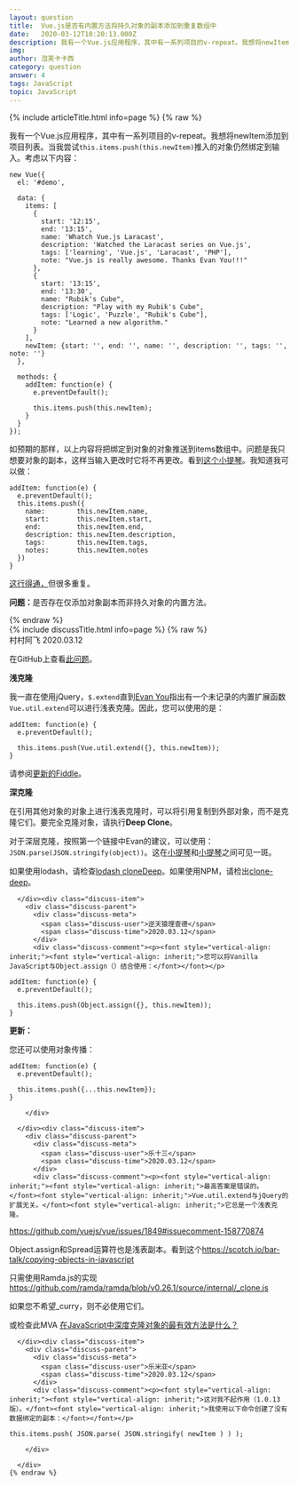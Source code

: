 ```yaml
---
layout: question
title:  Vue.js是否有内置方法将持久对象的副本添加到重复数组中
date:   2020-03-12T10:20:13.000Z
description: 我有一个Vue.js应用程序，其中有一系列项目的v-repeat。我想将newItem添加到项目列表。当我尝试this.items.push(this.n...
img: 
author: 泡芙卡卡西
category: question
answer: 4
tags: JavaScript
topic: JavaScript
---
```

<div class="article-root">
  <div class="article">
    {% include articleTitle.html info=page %}
    {% raw %}
    <div class="article-content"><p><font style="vertical-align: inherit;"><font style="vertical-align: inherit;">我有一个Vue.js应用程序，其中有一系列项目的v-repeat。</font><font style="vertical-align: inherit;">我想将newItem添加到项目列表。</font><font style="vertical-align: inherit;">当我尝试</font></font><code>this.items.push(this.newItem)</code><font style="vertical-align: inherit;"><font style="vertical-align: inherit;">推入的对象仍然绑定到输入。</font><font style="vertical-align: inherit;">考虑以下内容：</font></font></p>

<pre><code>new Vue({<font></font>
  el: '#demo',<font></font>
<font></font>
  data: {<font></font>
    items: [<font></font>
      {<font></font>
        start: '12:15',<font></font>
        end: '13:15',<font></font>
        name: 'Whatch Vue.js Laracast',<font></font>
        description: 'Watched the Laracast series on Vue.js',<font></font>
        tags: ['learning', 'Vue.js', 'Laracast', 'PHP'],<font></font>
        note: "Vue.js is really awesome. Thanks Evan You!!!"<font></font>
      },<font></font>
      {<font></font>
        start: '13:15',<font></font>
        end: '13:30',<font></font>
        name: "Rubik's Cube",<font></font>
        description: "Play with my Rubik's Cube",<font></font>
        tags: ['Logic', 'Puzzle', "Rubik's Cube"],<font></font>
        note: "Learned a new algorithm."<font></font>
      }<font></font>
    ],<font></font>
    newItem: {start: '', end: '', name: '', description: '', tags: '', note: ''}<font></font>
  },<font></font>
<font></font>
  methods: {<font></font>
    addItem: function(e) {<font></font>
      e.preventDefault();<font></font>
<font></font>
      this.items.push(this.newItem);<font></font>
    }<font></font>
  }<font></font>
});<font></font>
</code></pre>

<p><font style="vertical-align: inherit;"><font style="vertical-align: inherit;">如预期的那样，以上内容将把绑定到对象的对象推送到items数组中。</font><font style="vertical-align: inherit;">问题是我只想要对象的副本，这样当输入更改时它将不再更改。</font><font style="vertical-align: inherit;">看到</font></font><a href="http://jsfiddle.net/huLygoag/" rel="noreferrer"><font style="vertical-align: inherit;"><font style="vertical-align: inherit;">这个小提琴</font></font></a><font style="vertical-align: inherit;"><font style="vertical-align: inherit;">。</font><font style="vertical-align: inherit;">我知道我可以做：</font></font></p>

<pre><code>addItem: function(e) {<font></font>
  e.preventDefault();<font></font>
  this.items.push({<font></font>
    name:        this.newItem.name,<font></font>
    start:       this.newItem.start,<font></font>
    end:         this.newItem.end,<font></font>
    description: this.newItem.description,<font></font>
    tags:        this.newItem.tags,<font></font>
    notes:       this.newItem.notes<font></font>
  })<font></font>
}<font></font>
</code></pre>

<p><a href="http://jsfiddle.net/huLygoag/1/" rel="noreferrer"><font style="vertical-align: inherit;"><font style="vertical-align: inherit;">这行得通，</font></font></a><font style="vertical-align: inherit;"><font style="vertical-align: inherit;">但很多重复。</font></font></p>

<p><strong><font style="vertical-align: inherit;"><font style="vertical-align: inherit;">问题：</font></font></strong><font style="vertical-align: inherit;"><font style="vertical-align: inherit;">是否存在仅添加对象副本而非持久对象的内置方法。</font></font></p></div>
    {% endraw %}
  </div>

  <div class="discuss-wrapper">
    {% include discussTitle.html info=page %}
    {% raw %}
    <div class="discuss-item">
        <div class="discuss-parent">
          <div class="discuss-meta">
            <span class="discuss-user">村村阿飞</span>
            <span class="discuss-time">2020.03.12</span>
          </div>
          <div class="discuss-comment"><p><font style="vertical-align: inherit;"><font style="vertical-align: inherit;">在GitHub上</font><font style="vertical-align: inherit;">查看</font></font><a href="https://github.com/vuejs/vue/issues/158" rel="nofollow noreferrer"><font style="vertical-align: inherit;"><font style="vertical-align: inherit;">此问题</font></font></a><font style="vertical-align: inherit;"><font style="vertical-align: inherit;">。</font></font></p>

<p><strong><font style="vertical-align: inherit;"><font style="vertical-align: inherit;">浅克隆</font></font></strong></p>

<p><font style="vertical-align: inherit;"><font style="vertical-align: inherit;">我一直在使用jQuery，</font></font><code>$.extend</code><font style="vertical-align: inherit;"><font style="vertical-align: inherit;">直到</font></font><a href="https://stackoverflow.com/users/1070244/evan-you"><font style="vertical-align: inherit;"><font style="vertical-align: inherit;">Evan You</font></font></a><font style="vertical-align: inherit;"><font style="vertical-align: inherit;">指出有一个未记录的内置扩展函数</font></font><code>Vue.util.extend</code><font style="vertical-align: inherit;"><font style="vertical-align: inherit;">可以进行浅表克隆。</font><font style="vertical-align: inherit;">因此，您可以使用的是：</font></font></p>

<pre><code>addItem: function(e) {<font></font>
  e.preventDefault();<font></font>
<font></font>
  this.items.push(Vue.util.extend({}, this.newItem));<font></font>
}<font></font>
</code></pre>

<p><font style="vertical-align: inherit;"><font style="vertical-align: inherit;">请参阅</font></font><a href="http://jsfiddle.net/huLygoag/2/" rel="nofollow noreferrer"><font style="vertical-align: inherit;"><font style="vertical-align: inherit;">更新的Fiddle</font></font></a><font style="vertical-align: inherit;"><font style="vertical-align: inherit;">。</font></font></p>

<p><strong><font style="vertical-align: inherit;"><font style="vertical-align: inherit;">深克隆</font></font></strong></p>

<p><font style="vertical-align: inherit;"><font style="vertical-align: inherit;">在引用其他对象的对象上进行浅表克隆时，可以将引用复制到外部对象，而不是克隆它们。</font><font style="vertical-align: inherit;">要完全克隆对象，请执行</font></font><strong><font style="vertical-align: inherit;"><font style="vertical-align: inherit;">Deep Clone</font></font></strong><font style="vertical-align: inherit;"><font style="vertical-align: inherit;">。</font></font></p>

<p><font style="vertical-align: inherit;"><font style="vertical-align: inherit;">对于深层克隆，按照第一个链接中Evan的建议，可以使用：</font></font><code>JSON.parse(JSON.stringify(object))</code><font style="vertical-align: inherit;"><font style="vertical-align: inherit;">。</font><font style="vertical-align: inherit;">这在</font></font><a href="http://jsfiddle.net/ke9yf4pj/" rel="nofollow noreferrer"><font style="vertical-align: inherit;"><font style="vertical-align: inherit;">小提琴</font></font></a><font style="vertical-align: inherit;"><font style="vertical-align: inherit;">和</font></font><a href="http://jsfiddle.net/ke9yf4pj/1/" rel="nofollow noreferrer"><font style="vertical-align: inherit;"><font style="vertical-align: inherit;">小提琴</font></font></a><font style="vertical-align: inherit;"><font style="vertical-align: inherit;">之间可见一斑</font><font style="vertical-align: inherit;">。</font></font></p>

<p><font style="vertical-align: inherit;"><font style="vertical-align: inherit;">如果使用lodash，请检查</font></font><a href="https://lodash.com/docs/4.17.5#cloneDeep" rel="nofollow noreferrer"><font style="vertical-align: inherit;"><font style="vertical-align: inherit;">lodash cloneDeep</font></font></a><font style="vertical-align: inherit;"><font style="vertical-align: inherit;">。</font><font style="vertical-align: inherit;">如果使用NPM，请检出</font></font><a href="https://www.npmjs.com/package/clone-deep" rel="nofollow noreferrer"><font style="vertical-align: inherit;"><font style="vertical-align: inherit;">clone-deep</font></font></a><font style="vertical-align: inherit;"><font style="vertical-align: inherit;">。</font></font></p></div>
        </div>
        
      </div><div class="discuss-item">
        <div class="discuss-parent">
          <div class="discuss-meta">
            <span class="discuss-user">逆天猿理查德</span>
            <span class="discuss-time">2020.03.12</span>
          </div>
          <div class="discuss-comment"><p><font style="vertical-align: inherit;"><font style="vertical-align: inherit;">您可以将Vanilla JavaScript与Object.assign（）结合使用：</font></font></p>

<pre><code>addItem: function(e) {<font></font>
  e.preventDefault();<font></font>
<font></font>
  this.items.push(Object.assign({}, this.newItem));<font></font>
}<font></font>
</code></pre>

<p><strong><font style="vertical-align: inherit;"><font style="vertical-align: inherit;">更新：</font></font></strong></p>

<p><font style="vertical-align: inherit;"><font style="vertical-align: inherit;">您还可以使用对象传播：</font></font></p>

<pre><code>addItem: function(e) {<font></font>
  e.preventDefault();<font></font>
<font></font>
  this.items.push({...this.newItem});<font></font>
}<font></font>
</code></pre></div>
        </div>
        
      </div><div class="discuss-item">
        <div class="discuss-parent">
          <div class="discuss-meta">
            <span class="discuss-user">乐十三</span>
            <span class="discuss-time">2020.03.12</span>
          </div>
          <div class="discuss-comment"><p><font style="vertical-align: inherit;"><font style="vertical-align: inherit;">最高答案是错误的。</font><font style="vertical-align: inherit;">Vue.util.extend与jQuery的扩展无关。</font><font style="vertical-align: inherit;">它总是一个浅表克隆。 
</font></font><a href="https://github.com/vuejs/vue/issues/1849#issuecomment-158770874" rel="nofollow noreferrer"><font style="vertical-align: inherit;"><font style="vertical-align: inherit;">https://github.com/vuejs/vue/issues/1849#issuecomment-158770874</font></font></a></p>

<p><font style="vertical-align: inherit;"><font style="vertical-align: inherit;">Object.assign和Spread运算符也是浅表副本。</font><font style="vertical-align: inherit;">看到这个</font></font><a href="https://scotch.io/bar-talk/copying-objects-in-javascript" rel="nofollow noreferrer"><font style="vertical-align: inherit;"><font style="vertical-align: inherit;">https://scotch.io/bar-talk/copying-objects-in-javascript</font></font></a></p>

<p><font style="vertical-align: inherit;"><font style="vertical-align: inherit;">只需使用Ramda.js的实现 
 </font></font><a href="https://github.com/ramda/ramda/blob/v0.26.1/source/internal/_clone.js" rel="nofollow noreferrer"><font style="vertical-align: inherit;"><font style="vertical-align: inherit;">https://github.com/ramda/ramda/blob/v0.26.1/source/internal/_clone.js</font></font></a></p>

<p><font style="vertical-align: inherit;"><font style="vertical-align: inherit;">如果您不希望_curry，则不必使用它们。</font></font></p>

<p><font style="vertical-align: inherit;"><font style="vertical-align: inherit;">或检查此MVA </font></font><a href="https://stackoverflow.com/questions/122102/what-is-the-most-efficient-way-to-deep-clone-an-object-in-javascript?page=2&amp;tab=votes#tab-top"><font style="vertical-align: inherit;"><font style="vertical-align: inherit;">在JavaScript中深度克隆对象的最有效方法是什么？</font></font></a></p></div>
        </div>
        
      </div><div class="discuss-item">
        <div class="discuss-parent">
          <div class="discuss-meta">
            <span class="discuss-user">乐米亚</span>
            <span class="discuss-time">2020.03.12</span>
          </div>
          <div class="discuss-comment"><p><font style="vertical-align: inherit;"><font style="vertical-align: inherit;">这对我不起作用（1.0.13版）。</font><font style="vertical-align: inherit;">我使用以下命令创建了没有数据绑定的副本：</font></font></p>

<pre><code>this.items.push( JSON.parse( JSON.stringify( newItem ) ) );
</code></pre></div>
        </div>
        
      </div>
    {% endraw %}
  </div>
<div>
